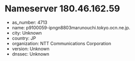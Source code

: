 # Nameserver 180.46.162.59

* as_number: 4713
* name: p9100059-ipngn8803marunouchi.tokyo.ocn.ne.jp.
* city: Unknown
* country: JP
* organization: NTT Communications Corporation
* version: Unknown
* dnssec: Unknown
